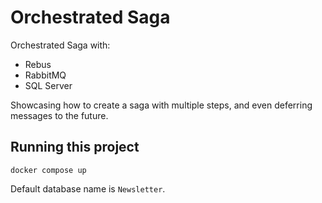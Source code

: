 # Orchestrated Saga

Orchestrated Saga with:
- Rebus
- RabbitMQ
- SQL Server

Showcasing how to create a saga with multiple steps, and even deferring messages to the future.

## Running this project

`docker compose up`

Default database name is `Newsletter`.

